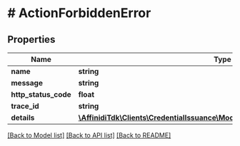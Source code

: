 # # ActionForbiddenError

## Properties

| Name                 | Type                                                                                                                        | Description | Notes      |
| -------------------- | --------------------------------------------------------------------------------------------------------------------------- | ----------- | ---------- |
| **name**             | **string**                                                                                                                  |             |
| **message**          | **string**                                                                                                                  |             |
| **http_status_code** | **float**                                                                                                                   |             |
| **trace_id**         | **string**                                                                                                                  |             |
| **details**          | [**\AffinidiTdk\Clients\CredentialIssuance\Model\ActionForbiddenErrorDetailsInner[]**](ActionForbiddenErrorDetailsInner.md) |             | [optional] |

[[Back to Model list]](../../README.md#models) [[Back to API list]](../../README.md#endpoints) [[Back to README]](../../README.md)
